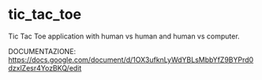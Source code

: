 # tic_tac_toe
Tic Tac Toe application with human vs human and human vs computer.

DOCUMENTAZIONE: https://docs.google.com/document/d/1OX3ufknLyWdYBLsMbbYfZ9BYPrd0dzxlZesr4YozBKQ/edit
